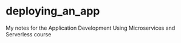 # deploying_an_app
My notes for the Application Development Using Microservices and Serverless course
